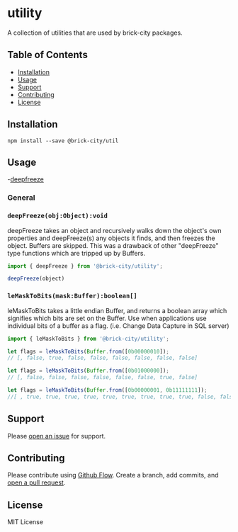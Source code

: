 # utility

A collection of utilities that are used by brick-city packages.

## Table of Contents

- [Installation](#installation)
- [Usage](#usage)
- [Support](#support)
- [Contributing](#contributing)
- [License](#license)

## Installation

```
npm install --save @brick-city/util
```


## Usage

-[deepfreeze](#deepfreezeobjobjectvoid)

### General

### `deepFreeze(obj:Object):void`

deepFreeze takes an object and recursively walks down the object's own properties and deepFreeze(s) any objects it finds, and then freezes the object. Buffers are skipped. This was a drawback of other "deepFreeze" type functions which are tripped up by Buffers.

```javascript
import { deepFreeze } from '@brick-city/utility';

deepFreeze(object)

```

### `leMaskToBits(mask:Buffer):boolean[]`

leMaskToBits takes a little endian Buffer, and returns a boolean array which signifies which bits are set on the Buffer. Use when applications use individual bits of a buffer as a flag. (i.e. Change Data Capture in SQL server)

```javascript
import { leMaskToBits } from '@brick-city/utility';

let flags = leMaskToBits(Buffer.from([0b00000010]);
// [, false, true, false, false, false, false, false, false]

let flags = leMaskToBits(Buffer.from([0b01000000]);
// [, false, false, false, false, false, false, true, false]

let flags = leMaskToBits(Buffer.from([0b00000001, 0b11111111]);
//[ , true, true, true, true, true, true, true, true, true, false, false, false, false, false, false, false, true, false, true, false, false, false, false, false ]


```
## Support

Please [open an issue](https://github.com/brick-city/utility/issues/new) for support.

## Contributing

Please contribute using [Github Flow](https://guides.github.com/introduction/flow/). Create a branch, add commits, and [open a pull request](https://github.com/brick-city/utility/compare/).

## License
MIT License